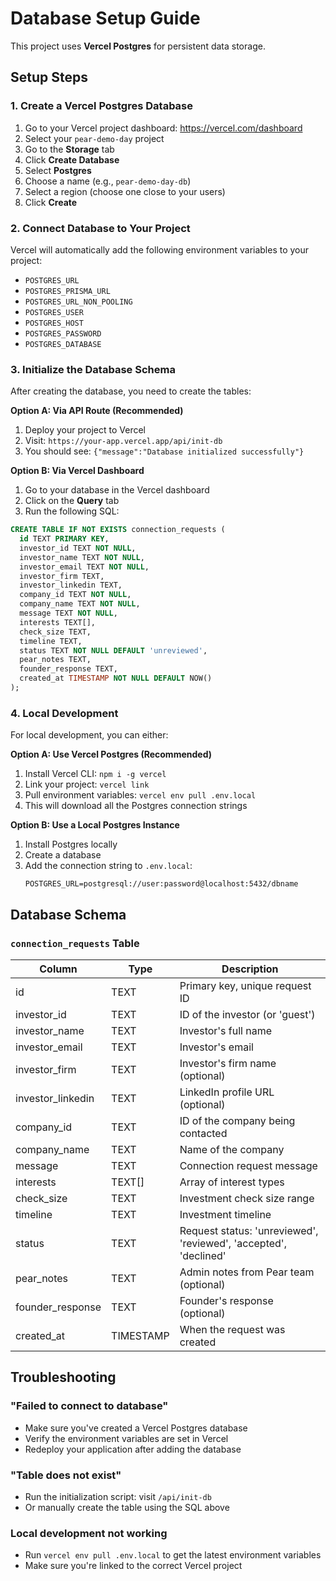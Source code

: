 # Database Setup Guide

This project uses **Vercel Postgres** for persistent data storage.

## Setup Steps

### 1. Create a Vercel Postgres Database

1. Go to your Vercel project dashboard: https://vercel.com/dashboard
2. Select your `pear-demo-day` project
3. Go to the **Storage** tab
4. Click **Create Database**
5. Select **Postgres**
6. Choose a name (e.g., `pear-demo-day-db`)
7. Select a region (choose one close to your users)
8. Click **Create**

### 2. Connect Database to Your Project

Vercel will automatically add the following environment variables to your project:
- `POSTGRES_URL`
- `POSTGRES_PRISMA_URL`
- `POSTGRES_URL_NON_POOLING`
- `POSTGRES_USER`
- `POSTGRES_HOST`
- `POSTGRES_PASSWORD`
- `POSTGRES_DATABASE`

### 3. Initialize the Database Schema

After creating the database, you need to create the tables:

**Option A: Via API Route (Recommended)**
1. Deploy your project to Vercel
2. Visit: `https://your-app.vercel.app/api/init-db`
3. You should see: `{"message":"Database initialized successfully"}`

**Option B: Via Vercel Dashboard**
1. Go to your database in the Vercel dashboard
2. Click on the **Query** tab
3. Run the following SQL:

```sql
CREATE TABLE IF NOT EXISTS connection_requests (
  id TEXT PRIMARY KEY,
  investor_id TEXT NOT NULL,
  investor_name TEXT NOT NULL,
  investor_email TEXT NOT NULL,
  investor_firm TEXT,
  investor_linkedin TEXT,
  company_id TEXT NOT NULL,
  company_name TEXT NOT NULL,
  message TEXT NOT NULL,
  interests TEXT[],
  check_size TEXT,
  timeline TEXT,
  status TEXT NOT NULL DEFAULT 'unreviewed',
  pear_notes TEXT,
  founder_response TEXT,
  created_at TIMESTAMP NOT NULL DEFAULT NOW()
);
```

### 4. Local Development

For local development, you can either:

**Option A: Use Vercel Postgres (Recommended)**
1. Install Vercel CLI: `npm i -g vercel`
2. Link your project: `vercel link`
3. Pull environment variables: `vercel env pull .env.local`
4. This will download all the Postgres connection strings

**Option B: Use a Local Postgres Instance**
1. Install Postgres locally
2. Create a database
3. Add the connection string to `.env.local`:
   ```
   POSTGRES_URL=postgresql://user:password@localhost:5432/dbname
   ```

## Database Schema

### `connection_requests` Table

| Column | Type | Description |
|--------|------|-------------|
| id | TEXT | Primary key, unique request ID |
| investor_id | TEXT | ID of the investor (or 'guest') |
| investor_name | TEXT | Investor's full name |
| investor_email | TEXT | Investor's email |
| investor_firm | TEXT | Investor's firm name (optional) |
| investor_linkedin | TEXT | LinkedIn profile URL (optional) |
| company_id | TEXT | ID of the company being contacted |
| company_name | TEXT | Name of the company |
| message | TEXT | Connection request message |
| interests | TEXT[] | Array of interest types |
| check_size | TEXT | Investment check size range |
| timeline | TEXT | Investment timeline |
| status | TEXT | Request status: 'unreviewed', 'reviewed', 'accepted', 'declined' |
| pear_notes | TEXT | Admin notes from Pear team (optional) |
| founder_response | TEXT | Founder's response (optional) |
| created_at | TIMESTAMP | When the request was created |

## Troubleshooting

### "Failed to connect to database"
- Make sure you've created a Vercel Postgres database
- Verify the environment variables are set in Vercel
- Redeploy your application after adding the database

### "Table does not exist"
- Run the initialization script: visit `/api/init-db`
- Or manually create the table using the SQL above

### Local development not working
- Run `vercel env pull .env.local` to get the latest environment variables
- Make sure you're linked to the correct Vercel project
